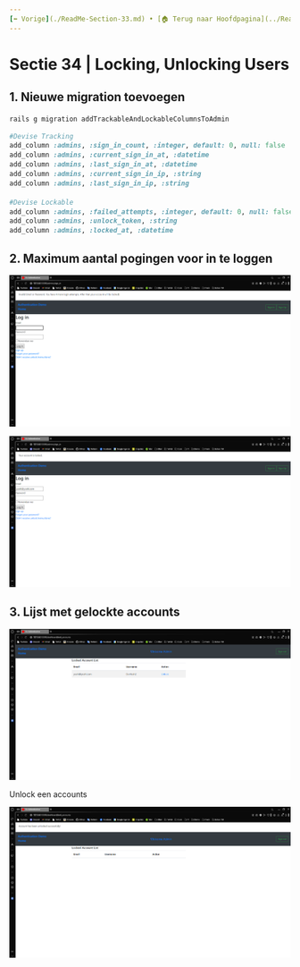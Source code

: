 ```yaml
---
[⬅️ Vorige](./ReadMe-Section-33.md) • [🏠 Terug naar Hoofdpagina](../ReadMe.md) • [Volgende ➡️](./ReadMe-Section-35.md)
---
```


# Sectie 34 | Locking, Unlocking Users

## 1. Nieuwe migration toevoegen

```ps
rails g migration addTrackableAndLockableColumnsToAdmin
```

```rb
#Devise Tracking
add_column :admins, :sign_in_count, :integer, default: 0, null: false
add_column :admins, :current_sign_in_at, :datetime
add_column :admins, :last_sign_in_at, :datetime
add_column :admins, :current_sign_in_ip, :string
add_column :admins, :last_sign_in_ip, :string

#Devise Lockable
add_column :admins, :failed_attempts, :integer, default: 0, null: false
add_column :admins, :unlock_token, :string
add_column :admins, :locked_at, :datetime
```

## 2. Maximum aantal pogingen voor in te loggen

![](../images/lock-1.png)

![](../images/lock-2.png)

## 3. Lijst met gelockte accounts

![](../images/lock-3.png)

Unlock een accounts

![](../images/lock-4.png)
